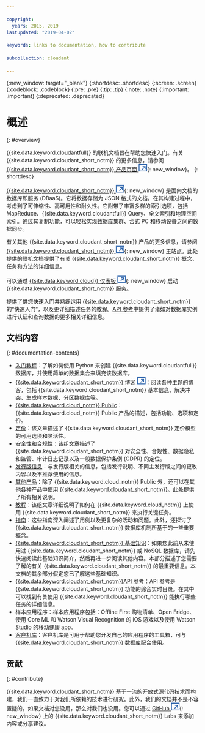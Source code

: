 ```yaml
---

copyright:
  years: 2015, 2019
lastupdated: "2019-04-02"

keywords: links to documentation, how to contribute

subcollection: cloudant

---
```


{:new_window: target="_blank"}
{:shortdesc: .shortdesc}
{:screen: .screen}
{:codeblock: .codeblock}
{:pre: .pre}
{:tip: .tip}
{:note: .note}
{:important: .important}
{:deprecated: .deprecated}

<!-- Acrolinx: 2018-06-01 -->

# 概述
{: #overview}

{{site.data.keyword.cloudantfull}} 的联机文档旨在帮助您快速入门。有关 {{site.data.keyword.cloudant_short_notm}} 的更多信息，请参阅 [{{site.data.keyword.cloudant_short_notm}} 产品页面 ![外部链接图标](images/launch-glyph.svg "外部链接图标")](https://www.ibm.com/cloud/cloudant){: new_window}。
{: shortdesc}

[{{site.data.keyword.cloudant_short_notm}} ![外部链接图标](images/launch-glyph.svg "外部链接图标")](https://www.youtube.com/watch?v=qdMTLK2vYoI){: new_window} 是面向文档的数据库即服务 (DBaaS)。它将数据存储为 JSON 格式的文档。在其构建过程中，考虑到了可伸缩性、高可用性和耐久性。它附带了丰富多样的索引选项，包括 MapReduce、{{site.data.keyword.cloudantfull}} Query、全文索引和地理空间索引。通过其复制功能，可以轻松实现数据库集群、台式 PC 和移动设备之间的数据同步。


有关其他 {{site.data.keyword.cloudant_short_notm}} 产品的更多信息，请参阅 [{{site.data.keyword.cloudant_short_notm}} ![外部链接图标](images/launch-glyph.svg "外部链接图标")](http://www.ibm.com/analytics/us/en/technology/cloud-data-services/cloudant/){: new_window} 主站点。此处提供的联机文档提供了有关 {{site.data.keyword.cloudant_short_notm}} 概念、任务和方法的详细信息。

可以通过 [{{site.data.keyword.cloud}} 仪表板 ![外部链接图标](images/launch-glyph.svg "外部链接图标")](https://cloud.ibm.com/catalog/services/cloudant-nosql-db/){: new_window} 启动 {{site.data.keyword.cloudant_short_notm}} 服务。

[提供了](/docs/services/Cloudant?topic=cloudant-getting-started-with-cloudant#getting-started)供您快速入门并熟练运用 {{site.data.keyword.cloudant_short_notm}} 的“快速入门”，以及更详细描述任务的[教程](/docs/services/Cloudant?topic=cloudant-creating-an-ibm-cloudant-instance-on-ibm-cloud#creating-an-ibm-cloudant-instance-on-ibm-cloud)。[API 参考](/docs/services/Cloudant?topic=cloudant-api-reference-overview#api-reference-overview)中提供了诸如对数据库实例进行认证和查询数据的更多相关详细信息。

## 文档内容
{: #documentation-contents}

*	[入门教程](/docs/services/Cloudant?topic=cloudant-getting-started-with-cloudant#getting-started)：了解如何使用 Python 来创建 {{site.data.keyword.cloudantfull}} 数据库，并使用简单的数据集合来填充该数据库。
*	[{{site.data.keyword.cloudant_short_notm}} 博客 ![外部链接图标](images/launch-glyph.svg "外部链接图标")](https://blog.cloudant.com/)：阅读各种主题的博客，包括
{{site.data.keyword.cloudant_short_notm}} 基本信息、解决冲突、生成样本数据、分区数据库等。 
*	[{{site.data.keyword.cloud_notm}} Public](/docs/services/Cloudant?topic=cloudant-ibm-cloud-public#ibm-cloud-public)：{{site.data.keyword.cloud_notm}} Public 产品的描述，包括功能、选项和定价。 
*	[定价](/docs/services/Cloudant?topic=cloudant-pricing#pricing)：该文章描述了 {{site.data.keyword.cloudant_short_notm}} 定价模型的可用选项和灵活性。 
*	[安全性和合规性](/docs/services/Cloudant?topic=cloudant-security#security)：该组文章描述了 {{site.data.keyword.cloudant_short_notm}} 对安全性、合规性、数据隐私和监管、审计日志记录以及一般数据保护条例 (GDPR) 的定位。
*	[发行版信息](/docs/services/Cloudant?topic=cloudant-release-notes#release-notes)：与发行版相关的信息，包括发行说明、不同主发行版之间的更改内容以及不推荐使用的信息。 
*	[其他产品](/docs/services/Cloudant?topic=cloudant-ibm-cloud-dedicated#ibm-cloud-dedicated)：除了 {{site.data.keyword.cloud_notm}} Public 外，还可以在其他各种产品中使用 {{site.data.keyword.cloudant_short_notm}}。此处提供了所有相关说明。
* [教程](/docs/services/Cloudant?topic=cloudant-creating-an-ibm-cloudant-instance-on-ibm-cloud#creating-an-ibm-cloudant-instance-on-ibm-cloud)：该组文章详细说明了如何在 {{site.data.keyword.cloud_notm}} 上使用 {{site.data.keyword.cloudant_short_notm}} 来执行关键任务。
*	[指南](/docs/services/Cloudant?topic=cloudant-authorized-curl-acurl-#authorized-curl-acurl-)：这些指南深入阐述了用例以及更复杂的活动和问题。此外，还探讨了 {{site.data.keyword.cloudant_short_notm}} 数据库机制所基于的一些重要概念。
*	[{{site.data.keyword.cloudant_short_notm}} 基础知识](/docs/services/Cloudant?topic=cloudant-ibm-cloudant-basics#ibm-cloudant-basics)：如果您此前从未使用过 {{site.data.keyword.cloudant_short_notm}} 或 NoSQL 数据库，请先快速阅读此基础知识简介，然后再进一步阅读其他内容。本部分描述了您需要了解的有关 {{site.data.keyword.cloudant_short_notm}} 的最重要信息。本文档的其余部分假定您已了解这些基础知识。
*	[{{site.data.keyword.cloudant_short_notm}}API 参考](/docs/services/Cloudant?topic=cloudant-api-reference-overview#api-reference-overview)：API 参考是 {{site.data.keyword.cloudant_short_notm}} 功能的综合实时目录。在其中可以找到有关使用 {{site.data.keyword.cloudant_short_notm}} 能执行哪些任务的详细信息。
*	样本应用程序：样本应用程序包括：Offline First 购物清单、Open Fridge、使用 Core ML 和 Watson Visual Recognition 的 iOS 游戏以及使用 Watson Studio 的移动健康 app。 
*	[客户机库](/docs/services/Cloudant?topic=cloudant-client-libraries#client-libraries)：客户机库是可用于帮助您开发自己的应用程序的工具箱，可与 {{site.data.keyword.cloudant_short_notm}} 数据库配合使用。


## 贡献
{: #contribute}

{{site.data.keyword.cloudant_short_notm}} 基于一流的开放式源代码技术而构建，我们一直致力于对我们所依赖的技术进行研究。此外，我们的文档并不是不容置疑的。如果文档对您没用，那么对我们也没用。您可以通过 [GitHub ![外部链接图标](images/launch-glyph.svg "外部链接图标")](https://github.com/cloudant-labs/slate){: new_window} 上的 {{site.data.keyword.cloudant_short_notm}} Labs 来添加内容或分享建议。
